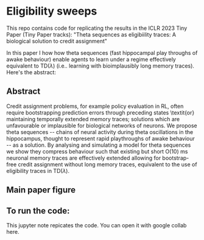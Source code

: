 # Eligibility sweeps

This repo contains code for replicating the results in the ICLR 2023 Tiny Paper (Tiny Paper tracks): "Theta sequences as eligibiility traces: A biological solution to credit assignment"  

In this paper I how how theta sequences (fast hippocampal play throughs of awake behaviour) enable agents to learn under a regime effectively equivalent to TD($\lambda$) (i.e.. learning with bioimplausibly long memory traces). Here's the abstract: 

## Abstract 
Credit assignment problems, for example policy evaluation in RL, often require bootstrapping prediction errors through preceding states \textit{or} maintaining temporally extended memory traces; solutions which are unfavourable or implausible for biological networks of neurons. We propose theta sequences -- chains of neural activity during theta oscillations in the hippocampus, thought to represent rapid playthroughs of awake behaviour -- as a solution. By analysing and simulating a model for theta sequences we show they compress behaviour such that existing but short $\mathsf{O}(10)$ ms neuronal memory traces are effectively extended allowing for bootstrap-free credit assignment without long memory traces, equivalent to the use of eligibility traces in TD($\lambda$).

## Main paper figure


## To run the code: 
This jupyter note repicates the code. You can open it with google collab here. 